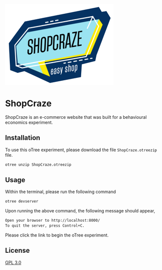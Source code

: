 ![ShopCraze](https://raw.githubusercontent.com/aviswaroop/ShopCraze/main/_static/images/Shopcraze.png)

# ShopCraze
ShopCraze is an e-commerce website that was built for a behavioural economics experiment.

## Installation
To use this oTree experiment, please download the file `ShopCraze.otreezip` file.

```bash
otree unzip ShopCraze.otreezip
```

## Usage
Within the terminal, please run the following command

```bash
otree devserver
```

Upon running the above command, the following message should appear,
```bash
Open your browser to http://localhost:8000/
To quit the server, press Control+C.
``` 

Please click the link to begin the oTree experiment.

## License
[GPL 3.0](https://choosealicense.com/licenses/gpl-3.0/)
